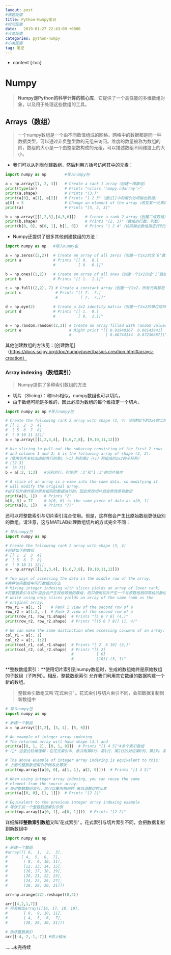 ```yaml
---
layout: post
#标题配置
title: Python-Numpy笔记
#时间配置
date:   2019-01-27 22:43:00 +0800
#大类配置
categories: python-numpy
#小类配置
tag: 笔记
---
```


* content
{:toc}
# Numpy
> **Numpy是Python的科学计算的核心库**，它提供了一个高性能的多维数组对象，以及用于处理这些数组的工具。

## Arrays（数组）
> 一个numpy数组是一个由不同数值组成的网格。网格中的数据都是同一种数据类型，可以通过非负整型数的元组来访问。维度的数量被称为数组的阶，数组的大小是一个由整型数构成的元组，可以描述数组不同维度上的大小。

- 我们可以从列表创建数组，然后利用方括号访问其中的元素：

```python
import numpy as np        #导入numpy包

a = np.array([1, 2, 3])   # Create a rank 1 array（创建一维数组）
print(type(a))            # Prints "<class 'numpy.ndarray'>"
print(a.shape)            # Prints "(3,)"
print(a[0], a[1], a[2])   # Prints "1 2 3"（通过[]中的索引访问输出数组）
a[0] = 5                  # Change an element of the array（改变某一元素的值）
print(a)                  # Prints "[5, 2, 3]"

b = np.array([[1,2,3],[4,5,6]])    # Create a rank 2 array（创建二维数组）
print(b.shape)                     # Prints "(2, 3)"（数组的行数、列数）
print(b[0, 0], b[0, 1], b[1, 0])   # Prints "1 2 4"（访问输出数组指定行列位置的元素值）
```
- Numpy还提供了很多其他创建数组的方法：
```python
import numpy as np   #导入numpy包

a = np.zeros((2,2))  # Create an array of all zeros（创建一个2x2的全’0‘数组）
print a              # Prints "[[ 0.  0.]
                     #          [ 0.  0.]]"

b = np.ones((1,2))   # Create an array of all ones（创建一个1x2的全’1‘数组）
print b              # Prints "[[ 1.  1.]]"

c = np.full((2,2), 7) # Create a constant array（创建一个2x2，所有元素都是’7‘的数组）
print c               # Prints "[[ 7.  7.]
                      #          [ 7.  7.]]"

d = np.eye(2)        # Create a 2x2 identity matrix（创建一个2x2的单位矩阵（二阶单位矩阵））
print d              # Prints "[[ 1.  0.]
                     #          [ 0.  1.]]"

e = np.random.random((2,2)) # Create an array filled with random values（创建一个全部由随机数构成的2x2的数组）
print e                     # Might print "[[ 0.91940167  0.08143941]
                            #               [ 0.68744134  0.87236687]]"
```
其他创建数组的方法见：[创建数组]（https://docs.scipy.org/doc/numpy/user/basics.creation.html#arrays-creation）

### Array indexing（数组索引）
> Numpy提供了多种索引数组的方法

- 切片（Slicing）：和lists相似，numpy数组也可以切片。
- 由于数组可能是多维的，因此必须为数组的每个维指定一个切片。
```python
import numpy as np #导入numpy包

# Create the following rank 2 array with shape (3, 4)（创建如下的3x4的二阶数组）
# [[ 1  2  3  4]
#  [ 5  6  7  8]
#  [ 9 10 11 12]]
a = np.array([[1,2,3,4], [5,6,7,8], [9,10,11,12]])

# Use slicing to pull out the subarray consisting of the first 2 rows
# and columns 1 and 2; b is the following array of shape (2, 2):
#（使用切片来拉出由前两行的第1（+1）列和第2（+1）列组成的2x2的子阵列）
# [[2 3]
#  [6 7]]
b = a[:2, 1:3]   #分别对行、列使用’：2‘和’1：3‘的切片操作

# A slice of an array is a view into the same data, so modifying it
# will modify the original array.
#由于切片操作是对原有相同的数据进行的，因此修改切片就会修改原有数组
print(a[0, 1])   # Prints "2"
b[0, 0] = 77     # b[0, 0] is the same piece of data as a[0, 1]
print(a[0, 1])   # Prints "77"
```
 还可以将整数索引与切片索引混合使用。但是，这样做会产生比原始数组更低级别的数组。请注意，这与MATLAB处理数组切片的方式完全不同：

```python
# 导入numpy包
import numpy as np

# Create the following rank 2 array with shape (3, 4)
#创建如下的数组
# [[ 1  2  3  4]
#  [ 5  6  7  8]
#  [ 9 10 11 12]]
a = np.array([[1,2,3,4], [5,6,7,8], [9,10,11,12]])

# Two ways of accessing the data in the middle row of the array.
#两种访问数组中间行数据的方法
# Mixing integer indexing with slices yields an array of lower rank,
#将整数索引与切片混合会产生较低等级的数组，而只使用切片产生一个与原数组相同等级的数组
# while using only slices yields an array of the same rank as the
# original array:
row_r1 = a[1, :]    # Rank 1 view of the second row of a
row_r2 = a[1:2, :]  # Rank 2 view of the second row of a
print(row_r1, row_r1.shape)  # Prints "[5 6 7 8] (4,)"
print(row_r2, row_r2.shape)  # Prints "[[5 6 7 8]] (1, 4)"

# We can make the same distinction when accessing columns of an array:
col_r1 = a[:, 1]
col_r2 = a[:, 1:2]
print(col_r1, col_r1.shape)  # Prints "[ 2  6 10] (3,)"
print(col_r2, col_r2.shape)  # Prints "[[ 2]
                             #          [ 6]
                             #          [10]] (3, 1)"
```
**整数数组索引：**使用切片索引到numpy数组时，生成的数组始终是原始数组的子数组（子阵列）。相反，整数数组索引 允许我们利用其它数组的数据构建一个新的数组。
> 整数索引数组又叫’花式索引‘ 。花式索引与切片索引不同，会把数据复制到新数组中

```python
# 导入numpy包
import numpy as np

# 新建一个数组
a = np.array([[1,2], [3, 4], [5, 6]])

# An example of integer array indexing.
# The returned array will have shape (3,) and
print(a[[0, 1, 2], [0, 1, 0]])  # Prints "[1 4 5]"#多个索引数组
#（👆* 这里比较难理解：在花式索引中，依次取第0行、第1行、第2行的对应第0列、第1列、第0列，即取a[0][0],a[1][2],a[2][1]）

# The above example of integer array indexing is equivalent to this:
# 上面的整数数组索引示例与此等效
print(np.array([a[0, 0], a[1, 1], a[2, 0]]))  # Prints "[1 4 5]"

# When using integer array indexing, you can reuse the same
# element from the source array:
# 使用整数数组索引，您可以重用相同的 来自源数组的元素
print(a[[0, 0], [1, 1]])  # Prints "[2 2]"

# Equivalent to the previous integer array indexing example
# 等效于前一个整数数组索引示例
print(np.array([a[0, 1], a[0, 1]]))  # Prints "[2 2]"
```
详细解释**整数索引数组**又叫’花式索引‘ 。花式索引与切片索引不同，会把数据复制到新数组中
```python
import numpy as np

# 新建一个数组
#array([[ 0,  1,  2,  3],
#      [ 4,  5,  6,  7],
#       [ 8,  9, 10, 11],
#       [12, 13, 14, 15],
#       [16, 17, 18, 19],
#       [20, 21, 22, 23],
#       [24, 25, 26, 27],
#       [28, 29, 30, 31]])

arr=np.arange(32).reshape((8,4))

arr[[4,2,1,7]]
# 将会输出array([[16, 17, 18, 19],
#       [ 8,  9, 10, 11],
#       [ 4,  5,  6,  7],
#       [28, 29, 30, 31]])

# 倒序整数索引
arr[[-4,-2,-1,-7]] #同上输出
```
……未完待续